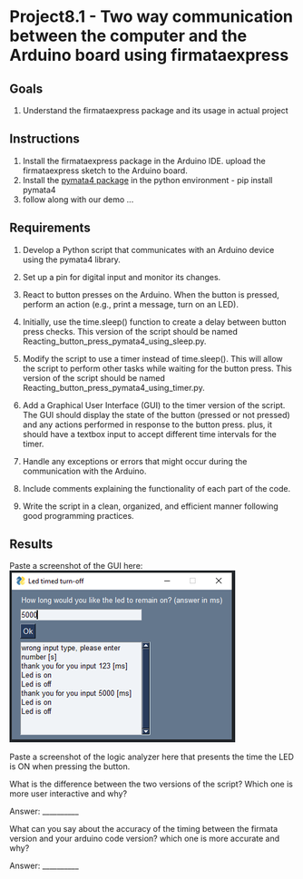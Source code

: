 # Project8.1 - Two way communication between the computer and the Arduino board using firmataexpress

## Goals
1. Understand the firmataexpress package and its usage in actual project

## Instructions
1. Install the firmataexpress package in the Arduino IDE. upload the firmataexpress sketch to the Arduino board.
2. Install the [pymata4 package](https://mryslab.github.io/pymata4/install_pymata4/) in the python environment - pip install pymata4 
3. follow along with our demo ...

## Requirements

1. Develop a Python script that communicates with an Arduino device using the pymata4 library.
2. Set up a pin for digital input and monitor its changes.
3. React to button presses on the Arduino. When the button is pressed, perform an action (e.g., print a message, turn on an LED).
4. Initially, use the time.sleep() function to create a delay between button press checks. This version of the script should be named Reacting_button_press_pymata4_using_sleep.py. 
5. Modify the script to use a timer instead of time.sleep(). This will allow the script to perform other tasks while waiting for the button press. This version of the script should be named Reacting_button_press_pymata4_using_timer.py.
6. Add a Graphical User Interface (GUI) to the timer version of the script. The GUI should display the state of the button (pressed or not pressed) and any actions performed in response to the button press. plus, it should have a textbox input to accept different time intervals for the timer.

7. Handle any exceptions or errors that might occur during the communication with the Arduino.
8. Include comments explaining the functionality of each part of the code.
9. Write the script in a clean, organized, and efficient manner following good programming practices.

## Results ##
Paste a screenshot of the GUI here:
![alt text](image.png)

Paste a screenshot of the logic analyzer here that presents the time the LED is ON when pressing the button.


What is the difference between the two versions of the script? Which one is more user interactive and why?

Answer: __________


What can you say about the accuracy of the timing between the firmata version and your arduino code version?
which one is more accurate and why?

Answer: __________